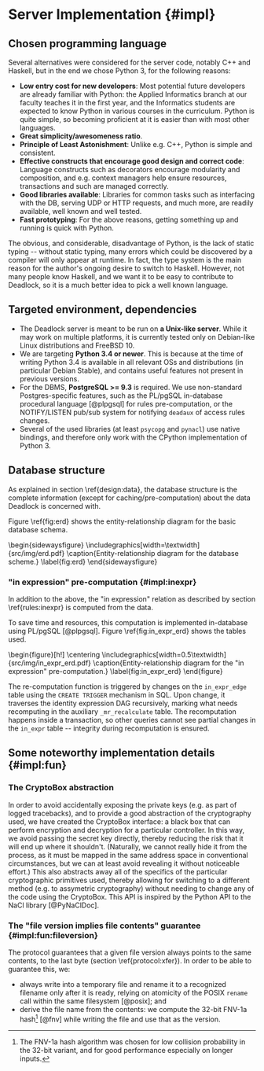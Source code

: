 Server Implementation {#impl}
=====================

Chosen programming language
---------------------------

Several alternatives were considered for the server code, notably C++ and Haskell, but in the end we chose Python 3, for the following reasons:

- **Low entry cost for new developers**: Most potential future developers are already familiar with Python: the Applied Informatics branch at our faculty teaches it in the first year, and the Informatics students are expected to know Python in various courses in the curriculum. Python is quite simple, so becoming proficient at it is easier than with most other languages.
- **Great simplicity/awesomeness ratio**.
- **Principle of Least Astonishment**: Unlike e.g. C++, Python is simple and consistent.
- **Effective constructs that encourage good design and correct code**: Language constructs such as decorators encourage modularity and composition, and e.g. context managers help ensure resources, transactions and such are managed correctly.
- **Good libraries available**: Libraries for common tasks such as interfacing with the DB, serving UDP or HTTP requests, and much more, are readily available, well known and well tested.
- **Fast prototyping**: For the above reasons, getting something up and running is quick with Python.

The obvious, and considerable, disadvantage of Python, is the lack of static typing -- without static typing, many errors which could be discovered by a compiler will only appear at runtime. In fact, the type system is the main reason for the author's ongoing desire to switch to Haskell. However, not many people know Haskell, and we want it to be easy to contribute to Deadlock, so it is a much better idea to pick a well known language.


Targeted environment, dependencies
----------------------------------

- The Deadlock server is meant to be run on **a Unix-like server**. While it may work on multiple platforms, it is currently tested only on Debian-like Linux distributions and FreeBSD 10.
- We are targeting **Python 3.4 or newer**. This is because at the time of writing Python 3.4 is available in all relevant OSs and distributions (in particular Debian Stable), and contains useful features not present in previous versions.
- For the DBMS, **PostgreSQL >= 9.3** is required. We use non-standard Postgres-specific features, such as the PL/pgSQL in-database procedural language [@plpgsql] for rules pre-computation, or the NOTIFY/LISTEN pub/sub system for notifying `deadaux` of access rules changes.
- Several of the used libraries (at least `psycopg` and `pynacl`) use native bindings, and therefore only work with the CPython implementation of Python 3.


Database structure
------------------

As explained in section \ref{design:data}, the database structure is the complete information (except for caching/pre-computation) about the data Deadlock is concerned with.

Figure \ref{fig:erd} shows the entity-relationship diagram for the basic database schema.

\begin{sidewaysfigure}
\includegraphics[width=\textwidth]{src/img/erd.pdf}
\caption{Entity-relationship diagram for the database scheme.}
\label{fig:erd}
\end{sidewaysfigure}

### "in expression" pre-computation  {#impl:inexpr}

In addition to the above, the "in expression" relation as described by section \ref{rules:inexpr} is computed from the data.

To save time and resources, this computation is implemented in-database using PL/pgSQL [@plpgsql]. Figure \ref{fig:in_expr_erd} shows the tables used.

\begin{figure}[h!]
\centering
\includegraphics[width=0.5\textwidth]{src/img/in_expr_erd.pdf}
\caption{Entity-relationship diagram for the "in expression" pre-computation.}
\label{fig:in_expr_erd}
\end{figure}

The re-computation function is triggered by changes on the `in_expr_edge` table using the `CREATE TRIGGER` mechanism in SQL. Upon change, it traverses the identity expression DAG recursively, marking what needs recomputing in the auxiliary `_mr_recalculate` table. The recomputation happens inside a transaction, so other queries cannot see partial changes in the `in_expr` table -- integrity during recomputation is ensured.


Some noteworthy implementation details  {#impl:fun}
--------------------------------------

### The CryptoBox abstraction

In order to avoid accidentally exposing the private keys (e.g. as part of logged tracebacks), and to provide a good abstraction of the cryptography used, we have created the CryptoBox interface: a black box that can perform encryption and decryption for a particular controller. In this way, we avoid passing the secret key directly, thereby reducing the risk that it will end up where it shouldn't. (Naturally, we cannot really hide it from the process, as it must be mapped in the same address space in conventional circumstances, but we can at least avoid revealing it without noticeable effort.) This also abstracts away all of the specifics of the particular cryptographic primitives used, thereby allowing for switching to a different method (e.g. to assymetric cryptography) without needing to change any of the code using the CryptoBox. This API is inspired by the Python API to the NaCl library [@PyNaClDoc].


### The "file version implies file contents" guarantee  {#impl:fun:fileversion}

The protocol guarantees that a given file version always points to the same contents, to the last byte (section \ref{protocol:xfer}). In order to be able to guarantee this, we:

- always write into a temporary file and rename it to a recognized filename only after it is ready, relying on atomicity of the POSIX `rename` call within the same filesystem [@posix]; and
- derive the file name from the contents: we compute the 32-bit FNV-1a hash[^fnv] [@fnv] while writing the file and use that as the version.

[^fnv]: The FNV-1a hash algorithm was chosen for low collision probability in the 32-bit variant, and for good performance especially on longer inputs.
